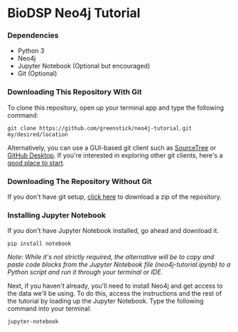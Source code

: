 # BioDSP Neo4j Tutorial

### Dependencies
* Python 3
* Neo4j
* Jupyter Notebook (Optional but encouraged)
* Git (Optional)

### Downloading This Repository With Git
To clone this repository, open up your terminal app and type the following command:
```
git clone https://github.com/greenstick/neo4j-tutorial.git my/desired/location
```

Alternatively, you can use a GUI-based git client such as [SourceTree](https://www.sourcetreeapp.com) or [GitHub Desktop](https://desktop.github.com). If you're interested in exploring other git clients, here's a [good place to start](https://git-scm.com/downloads/guis).

### Downloading The Repository Without Git
If you don't have git setup, [click here](https://github.com/greenstick/neo4j-tutorial/archive/master.zip) to download a zip of the repository.

### Installing Jupyter Notebook
If you don't have Jupyter Notebook installed, go ahead and download it. 
```
pip install notebook
```
*Note: While it's not strictly required, the alternative will be to copy and paste code blocks from the Jupyter Notebook file (neo4j-tutorial.ipynb) to a Python script and run it through your terminal or IDE.*

Next, if you haven't already, you'll need to install Neo4j and get access to the data we'll be using. To do this, access the instructions and the rest of the tutorial by loading up the Jupyter Notebook. Type the following command into your terminal:
```
jupyter-notebook
```